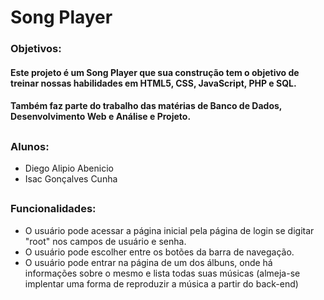 # Song Player

### Objetivos:
#### Este projeto é um Song Player que sua construção tem o objetivo de treinar nossas habilidades em HTML5, CSS, JavaScript, PHP e SQL.

#### Também faz parte do trabalho das matérias de Banco de Dados, Desenvolvimento Web e Análise e Projeto.
##
### Alunos: 
- Diego Alipio Abenicio
- Isac Gonçalves Cunha
##
### Funcionalidades:
- O usuário pode acessar a página inicial pela página de login se digitar "root" nos campos de usuário e senha.
- O usuário pode escolher entre os botões da barra de navegação.
- O usuário pode entrar na página de um dos álbuns, onde há informações sobre o mesmo e lista todas suas músicas (almeja-se implentar uma forma de reproduzir a música a partir do back-end)
##
